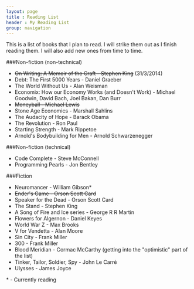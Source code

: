 ```yaml
---
layout: page
title : Reading List
header : My Reading List 
group: navigation
---
```


This is a list of books that I plan to read. I will strike them out as I finish reading them. I will also add new ones from time to time.

###Non-fiction (non-technical)

* <strike>On Writing: A Memoir of the Craft - Stephen King</strike> (31/3/2014)
* Debt: The First 5000 Years - Daniel Graeber
* The World Without Us - Alan Weisman
* Economix: How our Economy Works (and Doesn't Work) - Michael Goodwin, David Bach, Joel Bakan, Dan Burr
* <strike>Moneyball - Michael Lewis</strike>
* Stone Age Economics - Marshall Sahlins
* The Audacity of Hope - Barack Obama
* The Revolution - Ron Paul
* Starting Strength - Mark Rippetoe
* Arnold's Bodybuilding for Men - Arnold Schwarzenegger


###Non-fiction (technical)

* Code Complete - Steve McConnell
* Programming Pearls - Jon Bentley


###Fiction

* Neuromancer - William Gibson\*
* <strike>Ender's Game - Orson Scott Card</strike>
* Speaker for the Dead - Orson Scott Card
* The Stand - Stephen King
* A Song of Fire and Ice series - George R R Martin
* Flowers for Algernon - Daniel Keyes
* World War Z - Max Brooks
* V for Vendetta - Alan Moore
* Sin City - Frank Miller
* 300 - Frank Miller
* Blood Meridian - Cormac McCarthy (getting into the "optimistic" part of the list)
* Tinker, Tailor, Soldier, Spy - John Le Carré
* Ulysses - James Joyce
 
\* - Currently reading

